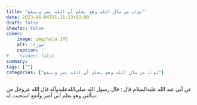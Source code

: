 ```yaml
---
title: "ثواب من سال الله وهو يعلم أن الله يضر وينفع"
date: 2023-06-04T01:21:13+03:00
draft: false
ShowToc: False
cover:
    image: img/hala.JPG
    alt: 'صورة'
    caption: ''
#    hidden: false
summary: 
tags: [""]
categories: ["ثواب من سال الله وهو يعلم أن الله يضر وينفع"]
---
```

عن أبي عبد الله عليه‌السلام قال : قال رسول الله صلى‌الله‌عليه‌وآله قال الله عزوجل
من سألني وهو يعلم أني أضر وأنفع استجبت له.

